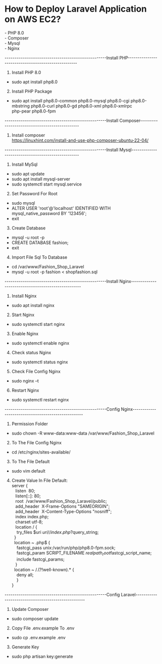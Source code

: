 <h1>How to Deploy Laravel Application on AWS EC2?</h1>
- PHP 8.0 <br>
- Composer<br>
- Mysql<br>
- Nginx<br>

----------------------------------------------------Install PHP----------------------------------------------------
1. Install PHP 8.0<br>
- sudo apt install php8.0<br>

2. Install PHP Package<br>
- sudo apt install php8.0-common php8.0-mysql php8.0-cgi php8.0-mbstring php8.0-curl php8.0-gd php8.0-xml php8.0-xmlrpc<br>php-pear php8.0-fpm<br>


----------------------------------------------------Install Composer-----------------------------------------------
1. Install composer<br>
https://linuxhint.com/install-and-use-php-composer-ubuntu-22-04/



----------------------------------------------------Install Mysql---------------------------------------------------
1. Install MySql<br>
- sudo apt update<br>
- sudo apt install mysql-server<br>
- sudo systemctl start mysql.service<br>

2. Set Password For Root<br>
- sudo mysql<br>
- ALTER USER 'root'@'localhost' IDENTIFIED WITH mysql_native_password BY '123456';<br>
- exit<br>

3. Create Database<br>
- mysql -u root -p<br>
- CREATE DATABASE fashion;<br>
- exit<br>

4. Import File Sql To Database<br>
- cd /var/www/Fashion_Shop_Laravel<br>
- mysql -u root -p fashion < shopfashion.sql



----------------------------------------------------Install Nginx----------------------------------------------------
1. Install Nginx<br>
- sudo apt install nginx

2. Start Nginx<br>
- sudo systemctl start nginx

3. Enable Nginx<br>
- sudo systemctl enable nginx

4. Check status Nginx<br>
- sudo systemctl status nginx

5. Check File Config Nginx<br>
- sudo nginx –t

6. Restart Nginx<br>
- sudo systemctl restart nginx



----------------------------------------------------Config Nginx----------------------------------------------------
1. Permission Folder<br>
- sudo chown -R www-data:www-data /var/www/Fashion_Shop_Laravel

2. To The File Config Nginx<br>
- cd /etc/nginx/sites-available/

3. To The File Default<br>
- sudo vim default

4. Create Value In File Default:<br>
server { <br>
    &nbsp;&nbsp;&nbsp;listen&nbsp; 80; <br>
    &nbsp;&nbsp;&nbsp;listen[::]:&nbsp;80; <br>
    &nbsp;&nbsp;&nbsp;root&nbsp; /var/www/Fashion_Shop_Laravel/public; <br>
    &nbsp;&nbsp;&nbsp;add_header&nbsp; X-Frame-Options "SAMEORIGIN"; <br>
    &nbsp;&nbsp;&nbsp;add_header&nbsp; X-Content-Type-Options "nosniff"; <br>
    &nbsp;&nbsp;&nbsp;index index.php; <br>
    &nbsp;&nbsp;&nbsp;charset&nbsp;utf-8; <br>
    &nbsp;&nbsp;&nbsp;location / { <br>
    &nbsp;&nbsp;&nbsp;    try_files $uri $uri/ /index.php?$query_string; <br>
    &nbsp;&nbsp;} <br>
    <!-- location = /favicon.ico { access_log off; log_not_found off; }
    location = /robots.txt  { access_log off; log_not_found off; }
    error_page 404 /index.php; -->
    &nbsp;&nbsp;location ~ \.php$ { <br>
    &nbsp;&nbsp;&nbsp;   fastcgi_pass unix:/var/run/php/php8.0-fpm.sock; <br>
    &nbsp;&nbsp;&nbsp;   fastcgi_param SCRIPT_FILENAME $realpath_root$fastcgi_script_name; <br>
    &nbsp;&nbsp;&nbsp;   include fastcgi_params; <br>
    &nbsp;&nbsp;&nbsp;} <br>
    &nbsp;&nbsp;location ~ /\.(?!well-known).* { <br>
    &nbsp;&nbsp;&nbsp;    deny all; <br>
    &nbsp;&nbsp;&nbsp; } <br>
} <br>



----------------------------------------------------Config Laravel----------------------------------------------------
1. Update Composer<br>
- sudo composer update

2. Copy File .env.example To .env<br>
- sudo cp .env.example .env

3. Generate Key<br>
- sudo php artisan key:generate
